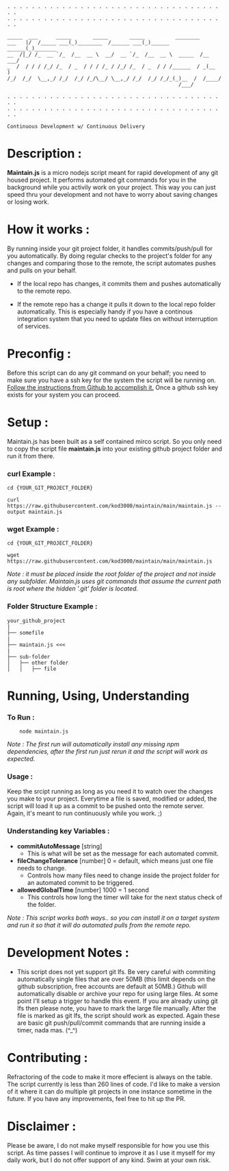 

	. . . . . . . . . . . . . . . . . . . . . . . . . . . . . . . . . . . . .
	. . . . . . . . . . . . . . . . . . . . . . . . . . . . . . . . . . . . .
	
	_____  ___      _____       _____       _____          ________        
	___   |/  /_____ ___(_)________  /______ ___(_)______   ______(_)_______
	__  /|_/ /_  __ `/_  /__  __ \  __/  __ `/_  /__  __ \  _____  /__  ___/
	_  /  / / / /_/ /_  / _  / / / /_ / /_/ /_  / _  / / /______  / _(__  ) 
	/_/  /_/  \__,_/ /_/  /_/ /_/\__/ \__,_/ /_/  /_/ /_/_(_)__  /  /____/  
	                                                        /___/              
	
	. . . . . . . . . . . . . . . . . . . . . . . . . . . . . . . . . . . . .
	. . . . . . . . . . . . . . . . . . . . . . . . . . . . . . . . . . . . .

	Continuous Development w/ Continuous Delivery


# Description :

**Maintain.js** is a micro nodejs script meant for rapid development of any git housed project. It performs automated git commands for you in the background while you activily work on your project. This way you can just speed thru your development and not have to worry about saving changes or losing work. 

# How it works :

By running inside your git project folder, it handles commits/push/pull for you automatically. By doing regular checks to the project's folder for any changes and comparing those to the remote, the script automates pushes and pulls on your behalf.

- If the local repo has changes, it commits them and pushes automatically to the remote repo.

- If the remote repo has a change it pulls it down to the local repo folder automatically. This is especially handy if you have a continous integration system that you need to update files on without interruption of services.


# Preconfig :

Before this script can do any git command on your behalf; you need to make sure you have a ssh key for the system the script will be running on. [Follow the instructions from Github to accomplish it.](https://docs.github.com/en/github/authenticating-to-github/connecting-to-github-with-ssh/adding-a-new-ssh-key-to-your-github-account) Once a github ssh key exists for your system you can proceed.

# Setup :

Maintain.js has been built as a self contained mirco script. So you only need to copy the script file **maintain.js** into your existing github project folder and run it from there. 

###  curl Example :

	cd {YOUR_GIT_PROJECT_FOLDER}	
	
	curl https://raw.githubusercontent.com/kod3000/maintain/main/maintain.js --output maintain.js
	
### wget Example :

	cd {YOUR_GIT_PROJECT_FOLDER}
	
	wget https://raw.githubusercontent.com/kod3000/maintain/main/maintain.js
	

*Note : it must be placed inside the root folder of the project and not inside any subfolder. Maintain.js uses git commands that assume the current path is root where the hidden '.git' folder is located.*


### Folder Structure Example :

~~~text
your_github_project
|
├── somefile 
|
├── maintain.js <<<
|
├── sub-folder
│   ├── other folder
│   │   ├── file
~~~


# Running, Using, Understanding



### To Run : 

~~~text
	node maintain.js
~~~

*Note : The first run will automatically install any missing npm dependencies, after the first run just rerun it and the script will work as expected.*

### Usage :

Keep the srcipt running as long as you need it to watch over the changes you make to your project. Everytime a file is saved, modified or added, the script will load it up as a commit to be pushed onto the remote server. Again, it's meant to run continuously while you work. ;)

### Understanding key Variables :

-	**commitAutoMessage** [string]
	-	This is what will be set as the message for each automated commit.
-	**fileChangeTolerance** [number] 0 = default, which means just one file needs to change.
	-	Controls how many files need to change inside the project folder for an automated commit to be triggered.
-	**allowedGlobalTime** [number] 1000 = 1 second
	-	This controls how long the timer will take for the next status check of the folder.


*Note : This script works both ways.. so you can install it on a target system and run it so that it will do automated pulls from the remote repo.*



# Development Notes :

- This script does not yet support git lfs. Be very careful with commiting automatically single files that are over 50MB (this limit depends on the github subscription, free accounts are default at 50MB.) Github will automatically disable or archive your repo for using large files. At some point I'll setup a trigger to handle this event. If you are already using git lfs then please note, you have to mark the large file manually. After the file is marked as git lfs, the script should work as expected. Again these are basic git push/pull/commit commands that are running inside a timer, nada mas. (^_^)

# Contributing :

Refractoring of the code to make it more effecient is always on the table. The script currently is less than 260 lines of code. I'd like to make a version of it where it can do multiple git projects in one instance sometime in the future. If you have any improvements, feel free to hit up the PR.

# Disclaimer : 

Please be aware, I do not make myself responsible for how you use this script. As time passes I will continue to improve it as I use it myself for my daily work, but I do not offer support of any kind. Swim at your own risk.
